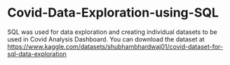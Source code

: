 # Covid-Data-Exploration-using-SQL
SQL was used for data exploration and creating individual datasets to be used in Covid Analysis Dashboard. You can download the dataset at https://www.kaggle.com/datasets/shubhambhardwaj01/covid-dataset-for-sql-data-exploration
